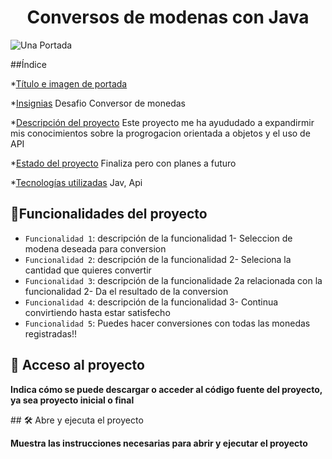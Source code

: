 <h1 align="center"> Conversos de modenas con Java</h1>

![Una Portada](https://github.com/GerlynFP/ConversorDeMonedas/assets/87731796/ad09b8f9-4bbf-45cd-820a-698ddcf834dd)

##Índice

*[Título e imagen de portada](#Título-e-imagen-de-portada)

*[Insignias](#insignias) Desafio Conversor de monedas

*[Descripción del proyecto](#descripción-del-proyecto) Este proyecto me ha ayududado a expandirmir mis conocimientos sobre la progrogacion orientada a objetos y el uso de API

*[Estado del proyecto](#Estado-del-proyecto) Finaliza pero con planes a futuro

*[Tecnologías utilizadas](#tecnologías-utilizadas) Jav, Api



## :hammer:Funcionalidades del proyecto

- `Funcionalidad 1`: descripción de la funcionalidad 1- Seleccion de modena deseada para conversion
- `Funcionalidad 2`: descripción de la funcionalidad 2- Seleciona la cantidad que quieres convertir
- `Funcionalidad 3`: descripción de la funcionalidade 2a relacionada con la funcionalidad 2- Da el resultado de la conversion
- `Funcionalidad 4`: descripción de la funcionalidad 3- Continua convirtiendo hasta estar satisfecho
- `Funcionalidad 5`: Puedes hacer conversiones con todas las monedas registradas!!


## 📁 Acceso al proyecto

**Indica cómo se puede descargar o acceder al código fuente del proyecto, ya sea proyecto inicial o final**

\## 🛠️ Abre y ejecuta el proyecto

**Muestra las instrucciones necesarias para abrir y ejecutar el proyecto**
